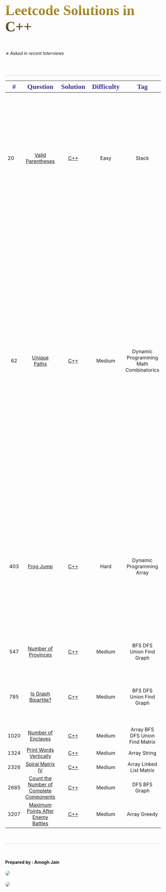 <h1 style=" font-family:cursive; font-size:46px; display:inline-block; background-image: linear-gradient(#d7ab28,#303030);
color: transparent;
background-clip: text;
-webkit-background-clip: text;">Leetcode Solutions in C++</h1> 
<h6>✯ Asked in recent Interviews</h6>
<br>


<hr style="height:1px; background-color:#d0d0d0; margin-bottom: 0px;">   
<table>
 <thead>
  <tr style="color:#3b308f; font-family: Algerian; font-size: 22px;">
   <th>#</th>
   <th>Question</th>
   <th>Solution</th>
   <th>Difficulty</th>
   <th>Tag</th>
   <th>Companies</th>
 </tr>
</thead>
<tbody>
  <tr>
    <td>20</td>
    <td style="text-align:center;"><a href="https://leetcode.com/problems/valid-parentheses/">Valid Parentheses</a></td>
    <td style="text-align:center;"><a href="./Codes/Valid_Parenthesis.cpp">C++</a></td>
    <td style="text-align:center;">Easy</td>
    <td style="text-align:center;">Stack</td>
    <td style="text-align:center;">Amazon ✯   LinkedIn ✯   Facebook ✯   Microsoft ✯   Bloomberg ✯   Spotify   Apple   Adobe   Expedia   Google   Oracle   VMware   Cisco   Intel   Yandex   tiktok   Arista Networks   Barclays   ServiceNow   Uber   Goldman Sachs   Booking.com   Salesforce   Netflix   Dataminr   tcs</td>
  </tr>
  <tr>
   <td style="text-align:center;" >62</td>
   <td style="text-align:center;"><a href="https://leetcode.com/problems/unique-paths/">Unique Paths</a></td>
   <td style="text-align:center;"><a href="./Codes/Unique_Paths.cpp">C++</a></td>
   <td style="text-align:center;">Medium</td>
   <td style="text-align:center;">Dynamic Programming Math Combinatorics</td>
   <td style="text-align:center;">Google ✯   Walmart ✯   Paytm ✯   Ola ✯   Linkedin ✯   Cisco   Zoho   ByteDance   Goldman Sachs   Mathworks   Oracle   Qualtrics   Salesforce   Snapchat   Uber   VMware   Facebook   Microsoft   Amazon   Apple   Bloomberg   Adobe   Atlassian   SAP Labs   Thought works   CoinDCX   BNY Mellon   Zomato   Rudder Analytics   Impetus   DTCC   Twilio   MONEY view   BYJUS   Jio Platform Limited   Directi   Cashfree Payments   SS SUPPLY CHAIN SOLUTIONS PVT LTD   Physicswallah company   Accoloite   CashKaro.com   Wheelseye Technology</td>
 </tr>
 <tr>
   <td style="text-align:center;">403</td>
   <td style="text-align:center;"><a href="https://leetcode.com/problems/frog-jump/">Frog Jump</a></td>
   <td style="text-align:center;"><a href="./Codes/Frog_Jump.cpp">C++</a></td>
   <td style="text-align:center;">Hard</td>
   <td style="text-align:center;">Dynamic Programming Array</td>
   <td style="text-align:center;"> Amazon ✯   Paypal ✯   Adobe ✯   Apple ✯   Bloomberg ✯   Facebook   Oracle   Salesforce   Snapchat   Yahoo   Microsoft   Infosys   SAP Labs   Arcesium   Publicis Sapient   CGI Inc.   Dunzo   Global Logic   Ikarus 3D   Google   ByteDance   tiktok  </td>
 </tr>
 <tr>
   <td style="text-align:center;">547</td>
   <td style="text-align:center;"><a href="https://leetcode.com/problems/number-of-provinces">Number of Provinces</a></td>
   <td style="text-align:center;"><a href="./Codes/Number_of_Provinces.cpp">C++</a></td>
   <td style="text-align:center;">Medium</td>
   <td style="text-align:center;">BFS DFS Union Find Graph</td>
   <td style="text-align:center;"> Google ✯   Uber ✯   Intuit ✯   Amazon ✯   Samsung ✯   Walmart   Navi </td>
 </tr>
 <tr>
   <td style="text-align:center;">785</td>
   <td style="text-align:center;"><a href="https://leetcode.com/problems/is-graph-bipartite">Is Graph Bipartite?</a></td>
   <td style="text-align:center;"><a href="./Codes/Is_Graph_Bipartite.cpp">C++</a></td>
   <td style="text-align:center;">Medium</td>
   <td style="text-align:center;">BFS DFS Union Find Graph</td>
   <td style="text-align:center;"> Samsung ✯   Infosys ✯   Facebook ✯   PegaSystems ✯   Goldman Sachs ✯   Uber   eBay   Walmart   OYO   Triology   Bunzo  </td>
 </tr>
 <tr>
   <td style="text-align:center;">1020</td>
   <td style="text-align:center;"><a href="https://leetcode.com/problems/number-of-enclaves">Number of Enclaves</a></td>
   <td style="text-align:center;"><a href="./Codes/Number_of_Enclaves.cpp">C++</a></td>
   <td style="text-align:center;">Medium</td>
   <td style="text-align:center;">Array BFS DFS Union Find Matrix</td>
   <td style="text-align:center;">Google ✯</td>
 </tr>
 <tr>
   <td style="text-align:center;">1324</td>
   <td style="text-align:center;"><a href="https://leetcode.com/problems/print-words-vertically">Print Words Vertically</a></td>
   <td style="text-align:center;"><a href="./Codes/Print_Words_Vertically.cpp">C++</a></td>
   <td style="text-align:center;">Medium</td>
   <td style="text-align:center;">Array String</td>
   <td style="text-align:center;">Microsoft ✯ Postmates ✯</td>
 </tr>
 <tr>
   <td style="text-align:center;">2326</td>
   <td style="text-align:center;"><a href="https://leetcode.com/problems/spiral-matrix-iv/">Spiral Matrix IV</a></td>
   <td style="text-align:center;"><a href="./Codes/Spiral_Matrix_IV.cpp">C++</a></td>
   <td style="text-align:center;">Medium</td>
   <td style="text-align:center;">Array Linked List Matrix</td>
   <td style="text-align:center;">-</td>
 </tr>
 <tr>
   <td style="text-align:center;">2685</td>
   <td style="text-align:center;"><a href="https://leetcode.com/problems/count-the-number-of-complete-components">Count the Number of Complete Components</a></td>
   <td style="text-align:center;"><a href="./Codes/Count_the_Number_of_Complete_Components.cpp">C++</a></td>
   <td style="text-align:center;">Medium</td>
   <td style="text-align:center;">DFS BFS Graph</td>
   <td style="text-align:center;">-</td>
 </tr>
 <tr>
   <td style="text-align:center;">3207</td>
   <td style="text-align:center;"><a href="https://leetcode.com/problems/maximum-points-after-enemy-battles">Maximum Points After Enemy Battles</a></td>
   <td style="text-align:center;"><a href="./Codes/Maximum_Points_After_Enemy_Battles.cpp">C++</a></td>
   <td style="text-align:center;">Medium</td>
   <td style="text-align:center;">Array Greedy</td>
   <td style="text-align:center;">-</td>
 </tr>
</tbody>
</table>



<footer>
  <hr style="height:1px; background-color:#d0d0d0; margin-top:50px">
  <br>
  <div id="contact">
    <h4>Prepared by : Amogh Jain</h4>
  </div>
  <div style="width:87.25px; height:28px; margin: 8px 0px;">
    <a href="mailto:amoghjain04@gmail.com">
      <img src="https://img.shields.io/badge/Gmail-D14836?style=for-the-badge&logo=gmail&logoColor=white" style="border-radius: 25px;">
    </a>
  </div>
  <div style="width:111px; height:28px; margin: 7px 0px;">
    <a href="https://www.linkedin.com/in/amoghjain04/">
      <img src="https://img.shields.io/badge/LinkedIn-0077B5?style=for-the-badge&logo=linkedin&logoColor=white" style="border-radius: 25px;">
    </a>
  </div>
</footer>

  

